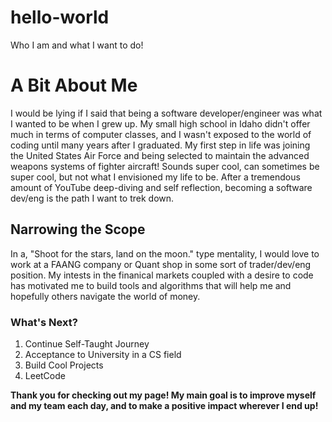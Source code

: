 # hello-world
Who I am and what I want to do!

# A Bit About Me
I would be lying if I said that being a software developer/engineer was what I wanted to be when I grew up. My small high school in Idaho didn't offer much in terms of computer classes, and I wasn't exposed to the world of coding until many years after I graduated. My first step in life was joining the United States Air Force and being selected to maintain the advanced weapons systems of fighter aircraft! Sounds super cool, can sometimes be super cool, but not what I envisioned my life to be. After a tremendous amount of YouTube deep-diving and self reflection, becoming a software dev/eng is the path I want to trek down. 

## Narrowing the Scope
In a, "Shoot for the stars, land on the moon." type mentality, I would love to work at a FAANG company or Quant shop in some sort of trader/dev/eng position. My intests in the finanical markets coupled with a desire to code has motivated me to build tools and algorithms that will help me and hopefully others navigate the world of money. 

### What's Next?
1. Continue Self-Taught Journey
2. Acceptance to University in a CS field
3. Build Cool Projects
4. LeetCode

**Thank you for checking out my page! My main goal is to improve myself and my team each day, and to make a positive impact wherever I end up!**
